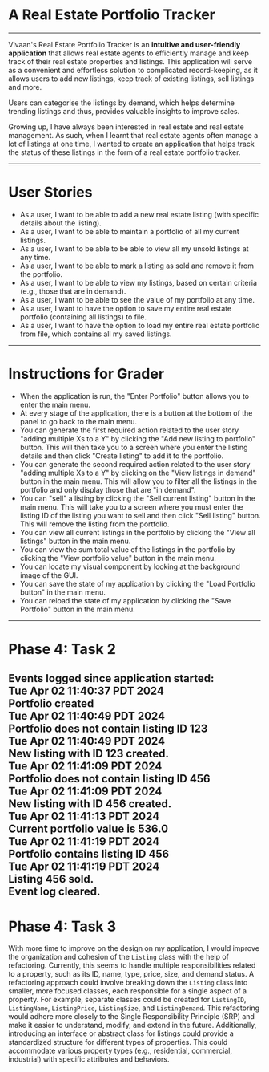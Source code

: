 # A Real Estate Portfolio Tracker
___
Vivaan's Real Estate Portfolio Tracker is an **intuitive and user-friendly application** that allows real estate agents to 
efficiently manage and keep track of their real estate properties and listings. This application will
serve as a convenient and effortless solution to complicated record-keeping, as it allows users to add new listings, keep track
of existing listings, sell listings and more.

Users can categorise the listings by demand, which helps determine trending listings and thus, provides valuable insights
to improve sales.

Growing up, I have always been interested in real estate and real estate management. As such, when I learnt that real estate agents
often manage a lot of listings at one time, I wanted to create an application that helps track the status of these listings
in the form of a real estate portfolio tracker.

---
# User Stories
- As a user, I want to be able to add a new real estate listing (with specific details about the listing).
- As a user, I want to be able to maintain a portfolio of all my current listings.
- As a user, I want to be able to be able to view all my unsold listings at any time.
- As a user, I want to be able to mark a listing as sold and remove it from the portfolio.
- As a user, I want to be able to view my listings, based on certain criteria (e.g., those that are in demand).
- As a user, I want to be able to see the value of my portfolio at any time.
- As a user, I want to have the option to save my entire real estate portfolio (containing all listings) to file.
- As a user, I want to have the option to load my entire real estate portfolio from file, which contains all my saved listings.
---
# Instructions for Grader
- When the application is run, the "Enter Portfolio" button allows you to enter the main menu.
- At every stage of the application, there is a button at the bottom of the panel to go back to the main menu.
- You can generate the first required action related to the user story "adding multiple Xs to a Y" by clicking the "Add 
new listing to portfolio" button. This will then take you to a screen where you enter the listing details and then click 
"Create listing" to add it to the portfolio.
- You can generate the second required action related to the user story "adding multiple Xs to a Y" by clicking on the 
"View listings in demand" button in the main menu. This will allow you to filter all the listings in the portfolio and 
only display those that are "in demand".
- You can "sell" a listing by clicking the "Sell current listing" button in the main menu. This will take you to a screen 
where you must enter the listing ID of the listing you want to sell and then click "Sell listing" button. This will remove 
the listing from the portfolio.
- You can view all current listings in the portfolio by clicking the "View all listings" button in the main menu.
- You can view the sum total value of the listings in the portfolio by clicking the "View portfolio value" button in the 
main menu.
- You can locate my visual component by looking at the background image of the GUI.
- You can save the state of my application by clicking the "Load Portfolio button" in the main menu.
- You can reload the state of my application by clicking the "Save Portfolio" button in the main menu.
---
# Phase 4: Task 2

Events logged since application started:<br>
Tue Apr 02 11:40:37 PDT 2024 <br>
Portfolio created<br>
Tue Apr 02 11:40:49 PDT 2024<br>
Portfolio does not contain listing ID 123<br>
Tue Apr 02 11:40:49 PDT 2024<br>
New listing with ID 123 created.<br>
Tue Apr 02 11:41:09 PDT 2024<br>
Portfolio does not contain listing ID 456<br>
Tue Apr 02 11:41:09 PDT 2024<br>
New listing with ID 456 created.<br>
Tue Apr 02 11:41:13 PDT 2024<br>
Current portfolio value is 536.0<br>
Tue Apr 02 11:41:19 PDT 2024<br>
Portfolio contains listing ID 456<br>
Tue Apr 02 11:41:19 PDT 2024<br>
Listing 456 sold.<br>
Event log cleared.
---
# Phase 4: Task 3
With more time to improve on the design on my application, I would improve the organization and cohesion of the `Listing` class with the help of refactoring.
Currently, this seems to handle multiple responsibilities related to a property, such as its ID, name, type, price, size, and demand status. 
A refactoring approach could involve breaking down the `Listing` class into smaller, more focused classes, each responsible for a single aspect of a property. 
For example, separate classes could be created for `ListingID`, `ListingName`, `ListingPrice`, `ListingSize`, and `ListingDemand`. 
This refactoring would adhere more closely to the Single Responsibility Principle (SRP) and make it easier to understand, modify, and extend in the future.
Additionally, introducing an interface or abstract class for listings could provide a standardized structure for different types of properties. This could accommodate various property types (e.g., residential, commercial, industrial) with specific attributes and behaviors.